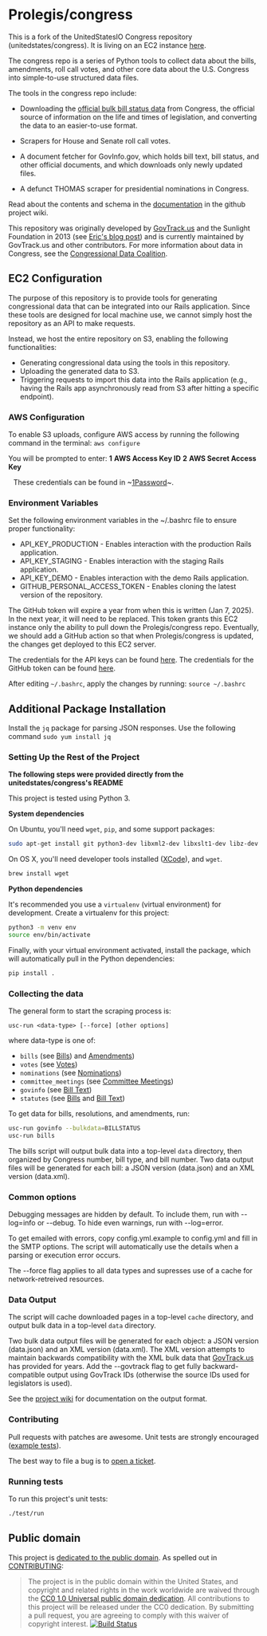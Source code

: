 
# Prolegis/congress
This is a fork of the UnitedStatesIO Congress repository (unitedstates/congress). It is living on an EC2 instance [here](https://us-east-1.console.aws.amazon.com/ec2/home?region=us-east-1#InstanceDetails:instanceId=i-0e99e6fa752b897ab).

The congress repo is a series of Python tools to collect data about the bills, amendments, roll call votes, and other core data about the U.S. Congress into simple-to-use structured data files.

The tools in the congress repo include:

* Downloading the [official bulk bill status data](https://github.com/usgpo/bill-status) from Congress, the official source of information on the life and times of legislation, and converting the data to an easier-to-use format.

* Scrapers for House and Senate roll call votes.

* A document fetcher for GovInfo.gov, which holds bill text, bill status, and other official documents, and which downloads only newly updated files.

* A defunct THOMAS scraper for presidential nominations in Congress.

Read about the contents and schema in the [documentation](https://github.com/unitedstates/congress/wiki) in the github project wiki.

This repository was originally developed by [GovTrack.us](https://www.govtrack.us) and the Sunlight Foundation in 2013 (see [Eric's blog post](https://sunlightfoundation.com/blog/2013/08/20/a-modern-approach-to-open-data/)) and is currently maintained by GovTrack.us and other contributors. For more information about data in Congress, see the [Congressional Data Coalition](https://congressionaldata.org/).

## EC2 Configuration
The purpose of this repository is to provide tools for generating congressional data that can be integrated into our Rails application. Since these tools are designed for local machine use, we cannot simply host the repository as an API to make requests.

Instead, we host the entire repository on S3, enabling the following functionalities:
* Generating congressional data using the tools in this repository.
* Uploading the generated data to S3.
* Triggering requests to import this data into the Rails application (e.g., having the Rails app asynchronously read from S3 after hitting a specific endpoint).

### AWS Configuration
To enable S3 uploads, configure AWS access by running the following command in the terminal: `aws configure`

You will be prompted to enter:
**1** **AWS Access Key ID**
**2** **AWS Secret Access Key**

⠀These credentials can be found in ~[1Password](https://my.1password.com/app#/everything/Search/p7c45mgv6bof7c5pagpgc3nolacebxppcpe2r47tl3df5lh4s4ja?itemListId=Congress+Repo)~.
### Environment Variables
Set the following environment variables in the ~/.bashrc file to ensure proper functionality:
* API_KEY_PRODUCTION - Enables interaction with the production Rails application.
* API_KEY_STAGING - Enables interaction with the staging Rails application.
* API_KEY_DEMO - Enables interaction with the demo Rails application.
* GITHUB_PERSONAL_ACCESS_TOKEN - Enables cloning the latest version of the repository.

The GitHub token will expire a year from when this is written (Jan 7, 2025). In the next year, it will need to be replaced. This token grants this EC2 instance only the ability to pull down the Prolegis/congress repo. Eventually, we should add a GitHub action so that when Prolegis/congress is updated, the changes get deployed to this EC2 server. 

The credentials for the API keys can be found [here](https://my.1password.com/home#/everything/Search/xftvyzu5sqoqu3z67d5b3qewlih4v3tjt4h4qf5g72hxc47dkeey?itemListId=Congress+Repo+API+Keys). The credentials for the GitHub token can be found [here](https://my.1password.com/home#/everything/Search/p7c45mgv6bof7c5pagpgc3nolayn24v4dhlgovn7ysf3qqpcin3a?itemListId=token).

After editing `~/.bashrc`, apply the changes by running: `source ~/.bashrc`

## Additional Package Installation
Install the `jq` package for parsing JSON responses. Use the following command `sudo yum install jq`

### Setting Up the Rest of the Project
**The following steps were provided directly from the unitedstates/congress's README**

This project is tested using Python 3.

**System dependencies**

On Ubuntu, you'll need `wget`, `pip`, and some support packages:

```bash
sudo apt-get install git python3-dev libxml2-dev libxslt1-dev libz-dev python3-pip python3-venv
```

On OS X, you'll need developer tools installed ([XCode](https://developer.apple.com/xcode/)), and `wget`.

```bash
brew install wget
```

**Python dependencies**

It's recommended you use a `virtualenv` (virtual environment) for development. Create a virtualenv for this project:

```bash
python3 -m venv env
source env/bin/activate
```
Finally, with your virtual environment activated, install the package, which
will automatically pull in the Python dependencies:

```bash
pip install .
```

### Collecting the data

The general form to start the scraping process is:

    usc-run <data-type> [--force] [other options]

where data-type is one of:

* `bills` (see [Bills](https://github.com/unitedstates/congress/wiki/bills)) and [Amendments](https://github.com/unitedstates/congress/wiki/amendments))
* `votes` (see [Votes](https://github.com/unitedstates/congress/wiki/votes))
* `nominations` (see [Nominations](https://github.com/unitedstates/congress/wiki/nominations))
* `committee_meetings` (see [Committee Meetings](https://github.com/unitedstates/congress/wiki/committee-meetings))
* `govinfo` (see [Bill Text](https://github.com/unitedstates/congress/wiki/bill-text))
* `statutes` (see [Bills](https://github.com/unitedstates/congress/wiki/bills) and [Bill Text](https://github.com/unitedstates/congress/wiki/bill-text))

To get data for bills, resolutions, and amendments, run:

```bash
usc-run govinfo --bulkdata=BILLSTATUS
usc-run bills
```

The bills script will output bulk data into a top-level `data` directory, then organized by Congress number, bill type, and bill number. Two data output files will be generated for each bill: a JSON version (data.json) and an XML version (data.xml).

### Common options

Debugging messages are hidden by default. To include them, run with --log=info or --debug. To hide even warnings, run with --log=error.

To get emailed with errors, copy config.yml.example to config.yml and fill in the SMTP options. The script will automatically use the details when a parsing or execution error occurs.

The --force flag applies to all data types and supresses use of a cache for network-retreived resources.

### Data Output

The script will cache downloaded pages in a top-level `cache` directory, and output bulk data in a top-level `data` directory.

Two bulk data output files will be generated for each object: a JSON version (data.json) and an XML version (data.xml). The XML version attempts to maintain backwards compatibility with the XML bulk data that [GovTrack.us](https://www.govtrack.us) has provided for years. Add the --govtrack flag to get fully backward-compatible output using GovTrack IDs (otherwise the source IDs used for legislators is used).

See the [project wiki](https://github.com/unitedstates/congress/wiki) for documentation on the output format.

### Contributing

Pull requests with patches are awesome. Unit tests are strongly encouraged ([example tests](https://github.com/unitedstates/congress/blob/master/test/test_bill_actions.py)).

The best way to file a bug is to [open a ticket](https://github.com/unitedstates/congress/issues).

### Running tests

To run this project's unit tests:

```bash
./test/run
```

## Public domain

This project is [dedicated to the public domain](LICENSE). As spelled out in [CONTRIBUTING](CONTRIBUTING.md):

> The project is in the public domain within the United States, and copyright and related rights in the work worldwide are waived through the [CC0 1.0 Universal public domain dedication](https://creativecommons.org/publicdomain/zero/1.0/).
> All contributions to this project will be released under the CC0 dedication. By submitting a pull request, you are agreeing to comply with this waiver of copyright interest.
[![Build Status](https://travis-ci.org/unitedstates/congress.svg?branch=master)](https://travis-ci.org/unitedstates/congress)
